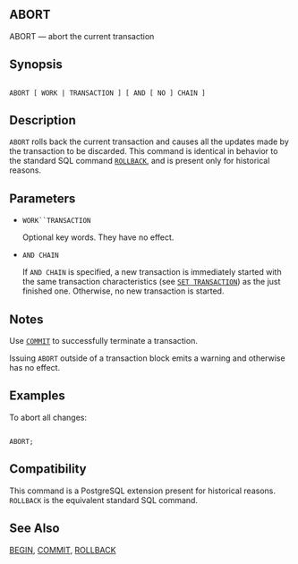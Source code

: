 ## ABORT

ABORT — abort the current transaction

## Synopsis

```

ABORT [ WORK | TRANSACTION ] [ AND [ NO ] CHAIN ]
```

## Description

`ABORT` rolls back the current transaction and causes all the updates made by the transaction to be discarded. This command is identical in behavior to the standard SQL command [`ROLLBACK`](sql-rollback.html "ROLLBACK"), and is present only for historical reasons.

## Parameters

* `WORK``TRANSACTION`

    Optional key words. They have no effect.

* `AND CHAIN`

    If `AND CHAIN` is specified, a new transaction is immediately started with the same transaction characteristics (see [`SET TRANSACTION`](sql-set-transaction.html "SET TRANSACTION")) as the just finished one. Otherwise, no new transaction is started.

## Notes

Use [`COMMIT`](sql-commit.html "COMMIT") to successfully terminate a transaction.

Issuing `ABORT` outside of a transaction block emits a warning and otherwise has no effect.

## Examples

To abort all changes:

```

ABORT;
```

## Compatibility

This command is a PostgreSQL extension present for historical reasons. `ROLLBACK` is the equivalent standard SQL command.

## See Also

[BEGIN](sql-begin.html "BEGIN"), [COMMIT](sql-commit.html "COMMIT"), [ROLLBACK](sql-rollback.html "ROLLBACK")